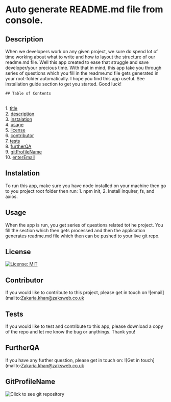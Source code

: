 
  
  #  Auto generate README.md file from console.   <a name="title-0"></a>
  ##  Description <a name="description-1"></a>
     
When we developers work on any given project, we sure do spend lot of time working about what to write and how to layout the structure of our readme.md file. Well this app created to ease that struggle and save developer/your precious time. With that in mind, this app take you through series of questions which you fill in the readme.md file gets generated in your root-folder automatically. I hope you find this app useful. See installation guide section to get you started. Good luck! 

    ## Table of Contents
<br>		1. [title](#title-0)
<br>		2. [description](#description-1)
<br>		3. [instalation](#instalation-2)
<br>		4. [usage](#usage-3)
<br>		5. [license](#license-4)
<br>		6. [contributor](#contributor-5)
<br>		7. [tests](#tests-6)
<br>		8. [furtherQA](#furtherQA-7)
<br>		9. [gitProfileName](#gitProfileName-8)
<br>		10. [enterEmail](#enterEmail-9)
<br>
   
   ##  Instalation <a name="instalation-2"></a>
      
To run this app, make sure you have node installed on your machine then go to you project root folder then run: 1. npm init, 2. Install inquirer, fs, and axios.  

   ##  Usage<a name="usage-3"></a>
      
When the app is run, you get series of questions related tot he project. You fill the section which then gets processed and then the application generates readme.md file which then can be pushed to your live git repo. 

   ##  License <a name="license-4"></a>
      
[![License: MIT](https://img.shields.io/badge/License-MIT-yellow.svg)](https://opensource.org/licenses/MIT)

   ##  Contributor <a name="contributor-5"></a>
      
If you would like to contribute to this project, please get in touch on ![email](mailto:Zakaria.khan@zaksweb.co.uk

   ##  Tests <a name="tests-6"></a>
      
If you would like to test and contribute to this app, please download a copy of the repo and let me know the bug or anythings. Thank you!

   ##  FurtherQA <a name="frutherQA-7"></a>
      
If you have any further question, please get in touch on: ![Get in touch](mailto:Zakaria.khan@zaksweb.co.uk

   ##  GitProfileName <a name="gitProfileName-8"></a>
      
![Click to see git repository](https://github.com/]Zakaria2012)
   